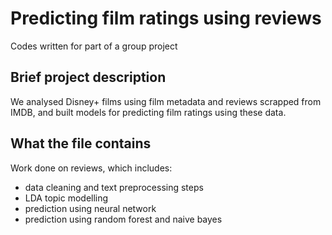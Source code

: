 # Predicting film ratings using reviews
Codes written for part of a group project

## Brief project description
We analysed Disney+ films using film metadata and reviews scrapped from IMDB, and built models for predicting film ratings using these data.

## What the file contains
Work done on reviews, which includes:
- data cleaning and text preprocessing steps
- LDA topic modelling
- prediction using neural network
- prediction using random forest and naive bayes
